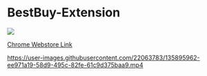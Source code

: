 # BestBuy-Extension
<a><img src ="https://img.shields.io/chrome-web-store/users/eggjokjkhfjfhmdfloegcmomomjfecam?color=blue"></a>


<a href="https://chrome.google.com/webstore/detail/bestbuyca-precart/eggjokjkhfjfhmdfloegcmomomjfecam">Chrome Webstore Link</a>



https://user-images.githubusercontent.com/22063783/135895962-ee971a19-58d9-495c-82fe-61c9d375baa9.mp4

